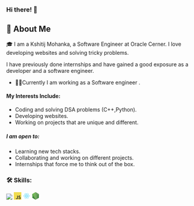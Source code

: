  
###  Hi there! 👋 

## 🚀 About Me

🎓 I am a Kshitij Mohanka, a Software Engineer at Oracle Cerner. I love developing websites and solving tricky problems. 

 I have previously done internships and have gained a good exposure as a developer and a software engineer.
-  👨‍💻Currently I am working as a Software engineer .

#### My Interests Include:
- Coding and solving DSA problems (C++,Python).
- Developing websites.
- Working on projects that are unique and different.

##### I am open to:
- Learning new tech stacks.
- Collaborating and working on different projects.
- Internships that force me to think out of the box.

### 🛠️ Skills:

<code><img height="20" src="https://raw.githubusercontent.com/isocpp/logos/master/cpp_logo.png"></code>
<code><img height="20" src="https://raw.githubusercontent.com/github/explore/80688e429a7d4ef2fca1e82350fe8e3517d3494d/topics/javascript/javascript.png"></code>
<code><img height="20" src="https://raw.githubusercontent.com/github/explore/80688e429a7d4ef2fca1e82350fe8e3517d3494d/topics/react/react.png"></code>
<code><img height="20" src="https://raw.githubusercontent.com/github/explore/80688e429a7d4ef2fca1e82350fe8e3517d3494d/topics/nodejs/nodejs.png"></code>



<!---
![Top Languages Card](https://github-readme-stats.vercel.app/api/top-langs/?username=Kshitij-1602)
Kshitij-1602/Kshitij-1602 is a ✨ special ✨ repository because its `README.md` (this file) appears on your GitHub profile.
You can click the Preview link to take a look at your changes.
--->
